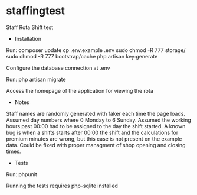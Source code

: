 # staffingtest
Staff Rota Shift test

- Installation

Run:
composer update
cp .env.example .env
sudo chmod -R 777 storage/
sudo chmod -R 777 bootstrap/cache
php artisan key:generate

Configure the database connection at .env

Run:
php artisan migrate

Access the homepage of the application for viewing the rota

- Notes

Staff names are randomly generated with faker each time the page loads.
Assumed day numbers where 0 Monday to 6 Sunday.
Assumed the working hours past 00:00 had to be assigned to the day the shift started.
A known bug is when a shifts starts after 00:00 the shift and the calculations for premium minutes are wrong, 
but this case is not present on the example data. Could be fixed with proper managment of shop opening and closing times.

- Tests

Run:
phpunit

Running the tests requires php-sqlite installed
